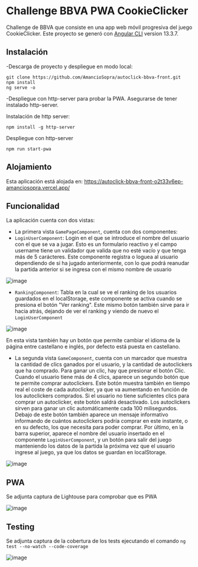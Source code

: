 # Challenge BBVA PWA CookieClicker
Challenge de BBVA que consiste en una app web móvil progresiva del juego CookieClicker.
Este proyecto se generó con [Angular CLI](https://github.com/angular/angular-cli) version 13.3.7.

## Instalación
-Descarga de proyecto y despliegue en modo local:
```
git clone https://github.com/AmancioSopra/autoclick-bbva-front.git
npm install
ng serve -o
```
-Despliegue con http-server para probar la PWA. Asegurarse de tener instalado http-server.

Instalación de http server:
  ```
  npm install -g http-server
  ```
  
 Despliegue con http-server
  ```
  npm run start-pwa
  ```
  ## Alojamiento
  Esta aplicación está alojada en: 
  https://autoclick-bbva-front-o2t33v6ep-amanciosopra.vercel.app/
  
  ## Funcionalidad
  La aplicación cuenta con dos vistas:
  
  - La primera vista `GamePageComponent`, cuenta con dos componentes:
  - `LoginUserComponent`: Login en el que se introduce el nombre del usuario con el que se va a jugar. Esto es un formulario reactivo y el campo username tiene un validador que valida que no esté vacío y que tenga más de 5 carácteres. Este componente registra o loguea al usuario dependiendo de si ha jugado anteriormente, con lo que podrá reanudar la partida anterior si se ingresa con el mismo nombre de usuario
  
![image](https://user-images.githubusercontent.com/91079719/195603765-6d36faa5-732a-4e98-b5ec-60a288c1f28a.png)

  - `RankingComponent`: Tabla en la cual se ve el ranking de los usuarios guardados en el localStorage, este componente se activa cuando se presiona el botón "Ver ranking". Este mismo botón también sirve para ir hacia atrás, dejando de ver el ranking y viendo de nuevo el `LoginUserComponent`

![image](https://user-images.githubusercontent.com/91079719/195603869-58ff2e43-4cd8-462f-b0d3-d74882861172.png)

En esta vista también hay un botón que permite cambiar el idioma de la página entre castellano e inglés, por defecto está puesta en castellano.
  
 - La segunda vista `GameComponent`, cuenta con un marcador que muestra la cantidad de clics ganados por el usuario, y la cantidad de autoclickers que ha comprado. Para ganar un clic, hay que presionar el botón Clic. Cuando el usuario tiene más de 4 clics, aparece un segundo botón que te permite comprar autoclickers. Este botón muestra también en tiempo real el coste de cada autoclicker, ya que va aumentando en función de los autoclickers comprados. Si el usuario no tiene suficientes clics para comprar un autoclicker, este botón saldrá desactivado. Los autoclickers sirven para ganar un clic automáticamente cada 100 milisegundos. Debajo de este botón también aparece un mensaje informativo informando de cuántos autoclickers podría comprar en este instante, o en su defecto, los que necesita para poder comprar. Por último, en la barra superior, aparece el nombre del usuario insertado en el componente `LoginUserComponent`, y un botón para salir del juego manteniendo los datos de la partida la próxima vez que el usuario ingrese al juego, ya que los datos se guardan en localStorage.

![image](https://user-images.githubusercontent.com/91079719/195604018-acab49ce-842d-4024-a663-13829d3db4e5.png)
## PWA
Se adjunta captura de Lightouse para comprobar que es PWA

![image](https://user-images.githubusercontent.com/91079719/195604642-a31004e4-18ad-480c-a6a8-9b8220d34bf5.png)


## Testing
Se adjunta captura de la cobertura de los tests ejecutando el comando ```ng test --no-watch --code-coverage```

![image](https://user-images.githubusercontent.com/91079719/195603153-d301bd08-62fb-4df0-83e2-9b07c1df51e0.png)





